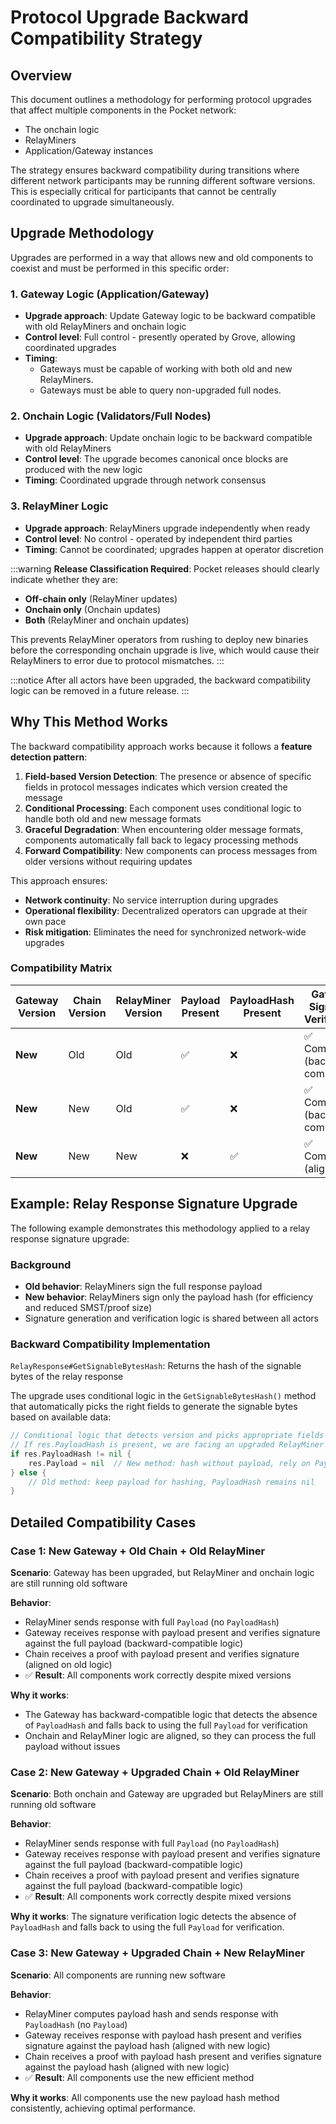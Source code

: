 # Protocol Upgrade Backward Compatibility Strategy

## Overview

This document outlines a methodology for performing protocol upgrades that affect
multiple components in the Pocket network:

- The onchain logic
- RelayMiners
- Application/Gateway instances

The strategy ensures backward compatibility during transitions where different network
participants may be running different software versions. This is especially critical
for participants that cannot be centrally coordinated to upgrade simultaneously.

## Upgrade Methodology

Upgrades are performed in a way that allows new and old components to coexist
and must be performed in this specific order:

### 1. **Gateway Logic (Application/Gateway)**
- **Upgrade approach**: Update Gateway logic to be backward compatible with old RelayMiners and onchain logic
- **Control level**: Full control - presently operated by Grove, allowing coordinated upgrades
- **Timing**:
  - Gateways must be capable of working with both old and new RelayMiners.
  - Gateways must be able to query non-upgraded full nodes.

### 2. **Onchain Logic (Validators/Full Nodes)**
- **Upgrade approach**: Update onchain logic to be backward compatible with old RelayMiners
- **Control level**: The upgrade becomes canonical once blocks are produced with the new logic
- **Timing**: Coordinated upgrade through network consensus

### 3. **RelayMiner Logic**
- **Upgrade approach**: RelayMiners upgrade independently when ready
- **Control level**: No control - operated by independent third parties
- **Timing**: Cannot be coordinated; upgrades happen at operator discretion

:::warning
**Release Classification Required**: Pocket releases should clearly indicate whether they are:
- **Off-chain only** (RelayMiner updates)
- **Onchain only** (Onchain updates)
- **Both** (RelayMiner and onchain updates)

This prevents RelayMiner operators from rushing to deploy new binaries before the corresponding
onchain upgrade is live, which would cause their RelayMiners to error due to protocol mismatches.
:::

:::notice
After all actors have been upgraded, the backward compatibility logic can be removed in a future release.
:::

## Why This Method Works

The backward compatibility approach works because it follows a **feature detection pattern**:

1. **Field-based Version Detection**: The presence or absence of specific fields in protocol messages indicates which version created the message
2. **Conditional Processing**: Each component uses conditional logic to handle both old and new message formats
3. **Graceful Degradation**: When encountering older message formats, components automatically fall back to legacy processing methods
4. **Forward Compatibility**: New components can process messages from older versions without requiring updates

This approach ensures:
- **Network continuity**: No service interruption during upgrades
- **Operational flexibility**: Decentralized operators can upgrade at their own pace
- **Risk mitigation**: Eliminates the need for synchronized network-wide upgrades

### Compatibility Matrix

| Gateway Version | Chain Version | RelayMiner Version | Payload Present | PayloadHash Present | Gateway Signature Verification      | Onchain Signature Verification      |
|-----------------|---------------|--------------------|-----------------|---------------------|-------------------------------------|-------------------------------------|
| **New**         | Old           | Old                | ✅              | ❌                  | ✅ Compatible (backward-compatible) | ✅ Compatible (aligned)             |
| **New**         | New           | Old                | ✅              | ❌                  | ✅ Compatible (backward-compatible) | ✅ Compatible (backward-compatible) |
| **New**         | New           | New                | ❌              | ✅                  | ✅ Compatible (aligned)             | ✅ Compatible (aligned)             |

## Example: Relay Response Signature Upgrade

The following example demonstrates this methodology applied to a relay response signature upgrade:

### Background
- **Old behavior**: RelayMiners sign the full response payload
- **New behavior**: RelayMiners sign only the payload hash (for efficiency and reduced SMST/proof size)
- Signature generation and verification logic is shared between all actors

### Backward Compatibility Implementation

`RelayResponse#GetSignableBytesHash`: Returns the hash of the signable bytes of the relay response

The upgrade uses conditional logic in the `GetSignableBytesHash()` method that automatically picks the right fields to generate the signable bytes based on available data:

```go
// Conditional logic that detects version and picks appropriate fields
// If res.PayloadHash is present, we are facing an upgraded RelayMiner
if res.PayloadHash != nil {
    res.Payload = nil  // New method: hash without payload, rely on PayloadHash
} else {
    // Old method: keep payload for hashing, PayloadHash remains nil
}
```

## Detailed Compatibility Cases

### Case 1: New Gateway + Old Chain + Old RelayMiner
**Scenario**: Gateway has been upgraded, but RelayMiner and onchain logic are still running old software

**Behavior**:
- RelayMiner sends response with full `Payload` (no `PayloadHash`)
- Gateway receives response with payload present and verifies signature against the full payload (backward-compatible logic)
- Chain receives a proof with payload present and verifies signature (aligned on old logic)
- ✅ **Result**: All components work correctly despite mixed versions

**Why it works**:
- The Gateway has backward-compatible logic that detects the absence of `PayloadHash` and falls back to using the full `Payload` for verification
- Onchain and RelayMiner logic are aligned, so they can process the full payload without issues

### Case 2: New Gateway + Upgraded Chain + Old RelayMiner
**Scenario**: Both onchain and Gateway are upgraded but RelayMiners are still running old software

**Behavior**:
- RelayMiner sends response with full `Payload` (no `PayloadHash`)
- Gateway receives response with payload present and verifies signature against the full payload (backward-compatible logic)
- Chain receives a proof with payload present and verifies signature against the full payload (backward-compatible logic)
- ✅ **Result**: All components work correctly despite mixed versions

**Why it works**: The signature verification logic detects the absence of `PayloadHash` and falls back to using the full `Payload` for verification.


### Case 3: New Gateway + Upgraded Chain + New RelayMiner
**Scenario**: All components are running new software

**Behavior**:
- RelayMiner computes payload hash and sends response with `PayloadHash` (no `Payload`)
- Gateway receives response with payload hash present and verifies signature against the payload hash (aligned with new logic)
- Chain receives a proof with payload hash present and verifies signature against the payload hash (aligned with new logic)
- ✅ **Result**: All components use the new efficient method

**Why it works**: All components use the new payload hash method consistently, achieving optimal performance.